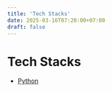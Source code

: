 ```yaml
---
title: 'Tech Stacks'
date: 2025-03-16T07:20:00+07:00
draft: false
---
```


# Tech Stacks

- [Python](./python.md)
